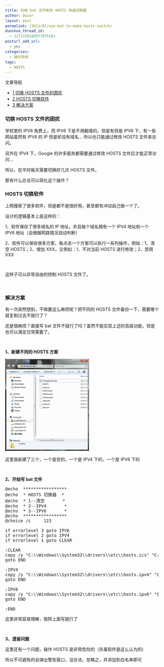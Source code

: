 ```yaml
---
title: 利用 bat 文件制作 HOSTS 快速切换器
author: Dozer
layout: post
permalink: /2011/07/use-bat-to-make-hosts-switch/
duoshuo_thread_id:
  - 1171159103977075181
posturl_add_url:
  - yes
categories:
  - 操作系统
tags:
  - HOSTS
---
```

<div id="toc_container" class="no_bullets">
  <p class="toc_title">
    文章导航
  </p>
  
  <ul class="toc_list">
    <li>
      <a href="#_HOSTS"><span class="toc_number toc_depth_1">1</span> 切换 HOSTS 文件的困扰</a>
    </li>
    <li>
      <a href="#HOSTS"><span class="toc_number toc_depth_1">2</span> HOSTS 切换软件</a>
    </li>
    <li>
      <a href="#i"><span class="toc_number toc_depth_1">3</span> 解决方案</a>
    </li>
  </ul>
</div>

### <span id="_HOSTS">切换 HOSTS 文件的困扰</span>

学校里的 IPV6 免费上，而 IPV6 下是不用翻墙的，但是有但是 IPV6 下，有一些网站虽然有 IPV6 的 IP 但是却没有域名… 所以也只能通过修改 HOSTS 文件来访问。

另外在 IPV4 下，Google 的许多服务都需要通过修改 HOSTS 文件后才能正常访问…

所以，在平时每天需要切换好几次 HOSTS 文件。

那有什么办法可以简化这个操作？

<!--more-->

### <span id="HOSTS">HOSTS 切换软件</span>

上网搜索了很多软件，但是都不是很好用，甚至都有冲动自己做一个了。

设计的逻辑基本上是这样的：

1、软件保存了很多域名的 IP 地址，并且每个域名拥有一个 IPV4 地址和一个 IPV6 地址（会根据网路情况自动判断）

2、软件可以保存很多方案，每点击一个方案可以执行一系列操作，例如：1、清空 HOSTS；2、增加 XXX，又例如：1、不对当前 HOSTS 进行修改；2、禁用 XXX

&nbsp;

这样子可以非常自由的控制 HOSTS 文件了。

&nbsp;

### <span id="i">解决方案</span>

有一次突然想到，干嘛要这么麻烦呢？把不同的 HOSTS 文件备份一下，需要哪个就复制过去不就行了？

还是很麻烦？直接写 bat 文件不就行了吗？虽然不能实现上述的高级功能，但是也可以满足日常需要了。

&nbsp;

**1、新建不同的 HOSTS 方案**

[<img class="alignnone size-medium wp-image-400" title="windows" alt="" src="/uploads/2011/07/windows-275x300.png" width="275" height="300" />][1]

这里我新建了三个，一个是空的，一个是 IPV4 下的，一个是 IPV6 下的

&nbsp;

**2、开始写 bat 文件**

<pre class="brush:shell">@echo  *****************
@echo  * HOSTS 切换器  *
@echo  * 1--清空       *
@echo  * 2--IPV4       *
@echo  * 3--IPV6       *
@echo  *****************
@choice /c     123

if errorlevel 3 goto IPV6
if errorlevel 2 goto IPV4
if errorlevel 1 goto CLEAR

:CLEAR
copy /y "C:\\Windows\\System32\\drivers\\etc\\hosts.ics" "C:\\Windows\\System32\\drivers\\etc\\HOSTS"
goto END

:IPV4
copy /y "C:\\Windows\\System32\\drivers\\etc\\hosts.ipv4" "C:\\Windows\\System32\\drivers\\etc\\HOSTS"
goto END

:IPV6
copy /y "C:\\Windows\\System32\\drivers\\etc\\hosts.ipv6" "C:\\Windows\\System32\\drivers\\etc\\HOSTS"
goto END

:END</pre>

这里非常容易理解，按照上面写就行了

&nbsp;

**3、遗留问题**

这里还有一个问题，操作 HOSTS 是非常危险的（杀毒软件是这么认为的）

所以不可避免的会弹出警告窗口，没办法，忽略之，并添加到白名单即可

 [1]: http://www.dozer.cc/uploads/2011/07/windows.png